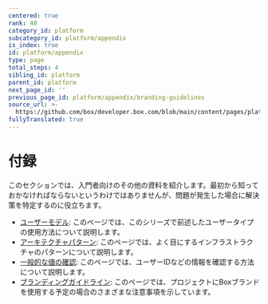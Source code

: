 ```yaml
---
centered: true
rank: 40
category_id: platform
subcategory_id: platform/appendix
is_index: true
id: platform/appendix
type: page
total_steps: 4
sibling_id: platform
parent_id: platform
next_page_id: ''
previous_page_id: platform/appendix/branding-guidelines
source_url: >-
  https://github.com/box/developer.box.com/blob/main/content/pages/platform/appendix/index.md
fullyTranslated: true
---
```

# 付録

このセクションでは、入門者向けのその他の資料を紹介します。最初から知っておかなければならないというわけではありませんが、問題が発生した場合に解決策を特定するのに役立ちます。

* [ユーザーモデル][user_models]: このページでは、このシリーズで前述したユーザータイプの使用方法について説明します。
* [アーキテクチャパターン][arch_patterns]: このページでは、よく目にするインフラストラクチャのパターンについて説明します。
* [一般的な値の確認][common_values]: このページでは、ユーザーIDなどの情報を確認する方法について説明します。
* [ブランディングガイドライン][branding]: このページでは、プロジェクトにBoxブランドを使用する予定の場合のさまざまな注意事項を示しています。

[arch_patterns]: page://platform/appendix/architecture-patterns/

[user_models]: page://platform/appendix//user-models/

[common_values]: page://platform/appendix/locating-values/

[branding]: page://platform/appendix/branding-guidelines/
